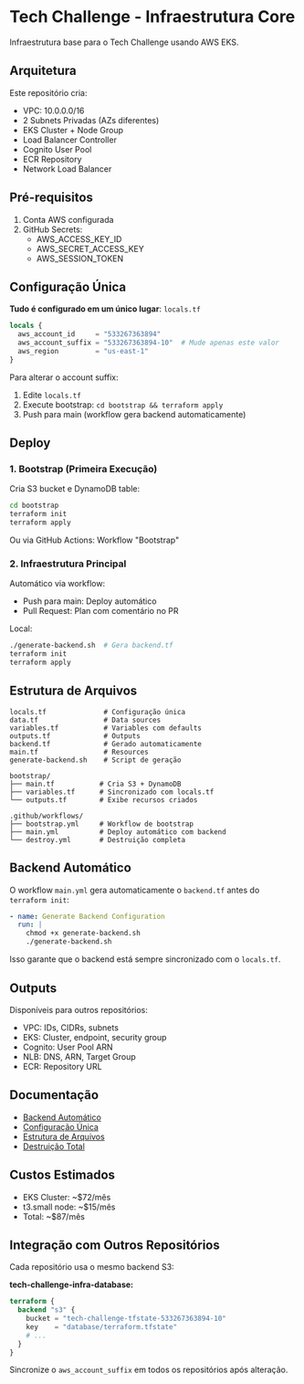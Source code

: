 # Tech Challenge - Infraestrutura Core

Infraestrutura base para o Tech Challenge usando AWS EKS.

## Arquitetura

Este repositório cria:
- VPC: 10.0.0.0/16
- 2 Subnets Privadas (AZs diferentes)
- EKS Cluster + Node Group
- Load Balancer Controller
- Cognito User Pool
- ECR Repository
- Network Load Balancer

## Pré-requisitos

1. Conta AWS configurada
2. GitHub Secrets:
   - AWS_ACCESS_KEY_ID
   - AWS_SECRET_ACCESS_KEY
   - AWS_SESSION_TOKEN

## Configuração Única

**Tudo é configurado em um único lugar**: `locals.tf`

```terraform
locals {
  aws_account_id     = "533267363894"
  aws_account_suffix = "533267363894-10"  # Mude apenas este valor
  aws_region         = "us-east-1"
}
```

Para alterar o account suffix:
1. Edite `locals.tf`
2. Execute bootstrap: `cd bootstrap && terraform apply`
3. Push para main (workflow gera backend automaticamente)

## Deploy

### 1. Bootstrap (Primeira Execução)

Cria S3 bucket e DynamoDB table:

```bash
cd bootstrap
terraform init
terraform apply
```

Ou via GitHub Actions: Workflow "Bootstrap"

### 2. Infraestrutura Principal

Automático via workflow:
- Push para main: Deploy automático
- Pull Request: Plan com comentário no PR

Local:
```bash
./generate-backend.sh  # Gera backend.tf
terraform init
terraform apply
```

## Estrutura de Arquivos

```
locals.tf              # Configuração única
data.tf                # Data sources
variables.tf           # Variables com defaults
outputs.tf             # Outputs
backend.tf             # Gerado automaticamente
main.tf                # Resources
generate-backend.sh    # Script de geração

bootstrap/
├── main.tf           # Cria S3 + DynamoDB
├── variables.tf      # Sincronizado com locals.tf
└── outputs.tf        # Exibe recursos criados

.github/workflows/
├── bootstrap.yml     # Workflow de bootstrap
├── main.yml          # Deploy automático com backend
└── destroy.yml       # Destruição completa
```

## Backend Automático

O workflow `main.yml` gera automaticamente o `backend.tf` antes do `terraform init`:

```yaml
- name: Generate Backend Configuration
  run: |
    chmod +x generate-backend.sh
    ./generate-backend.sh
```

Isso garante que o backend está sempre sincronizado com o `locals.tf`.

## Outputs

Disponíveis para outros repositórios:
- VPC: IDs, CIDRs, subnets
- EKS: Cluster, endpoint, security group
- Cognito: User Pool ARN
- NLB: DNS, ARN, Target Group
- ECR: Repository URL

## Documentação

- [Backend Automático](docs/BACKEND_AUTOMATICO.md)
- [Configuração Única](docs/CONFIGURACAO_UNICA.md)
- [Estrutura de Arquivos](docs/ESTRUTURA_ARQUIVOS.md)
- [Destruição Total](docs/GUIA_DESTRUICAO_TOTAL.md)

## Custos Estimados

- EKS Cluster: ~$72/mês
- t3.small node: ~$15/mês
- Total: ~$87/mês

## Integração com Outros Repositórios

Cada repositório usa o mesmo backend S3:

**tech-challenge-infra-database:**
```terraform
terraform {
  backend "s3" {
    bucket = "tech-challenge-tfstate-533267363894-10"
    key    = "database/terraform.tfstate"
    # ...
  }
}
```

Sincronize o `aws_account_suffix` em todos os repositórios após alteração.